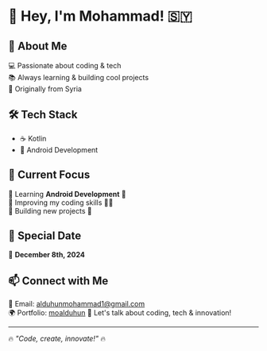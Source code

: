 # 👋 Hey, I'm Mohammad! 🇸🇾  

## 🚀 About Me  
💻 Passionate about coding & tech  
📚 Always learning & building cool projects  
📍 Originally from Syria  

## 🛠️ Tech Stack  
- ☕ Kotlin
- 📱 Android Development

## 🎯 Current Focus  
🔹 Learning **Android Development** 📲  
🔹 Improving my coding skills 🧑‍💻  
🔹 Building new projects 🚀  

## 📅 Special Date  
📌 **December 8th, 2024**  

## 📫 Connect with Me  
📧 Email: alduhunmohammad1@gmail.com  
🌍 Portfolio: [moalduhun](https://bit.ly/m/moalduhun)
💬 Let's talk about coding, tech & innovation!  

---
🔥 _"Code, create, innovate!"_ 🔥  
